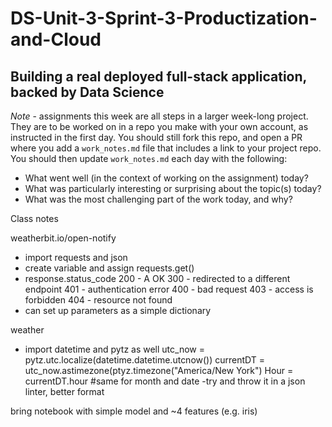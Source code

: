 # DS-Unit-3-Sprint-3-Productization-and-Cloud
Building a real deployed full-stack application, backed by Data Science
--------------------

*Note* - assignments this week are all steps in a larger week-long project. They
are to be worked on in a repo you make with your own account, as instructed in
the first day. You should still fork this repo, and open a PR where you add a
`work_notes.md` file that includes a link to your project repo. You should then
update `work_notes.md` each day with the following:

- What went well (in the context of working on the assignment) today?
- What was particularly interesting or surprising about the topic(s) today?
- What was the most challenging part of the
 work today, and why?

Class notes

weatherbit.io/open-notify
- import requests and json
- create variable and assign requests.get()
- response.status_code
  200 - A OK
  300 - redirected to a different endpoint
  401 - authentication error
  400 - bad request
  403 - access is forbidden
  404 - resource not found
- can set up parameters as a simple dictionary


weather
- import datetime and pytz as well
utc_now = pytz.utc.localize(datetime.datetime.utcnow())
currentDT = utc_now.astimezone(ptyz.timezone("America/New York")
Hour = currentDT.hour #same for month and date
-try and throw it in a json linter, better format

bring notebook with simple model and ~4 features (e.g. iris)